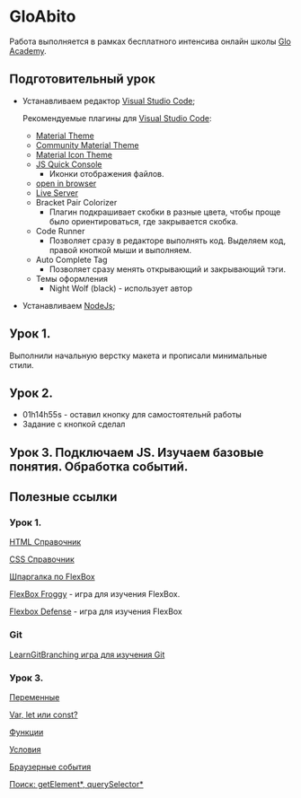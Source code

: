 # GloAbito

Работа выполняется в рамках бесплатного интенсива онлайн школы [Glo Academy](https://glo.academy/).

## Подготовительный урок

- Устанавливаем редактор [Visual Studio Code](https://code.visualstudio.com/);
  
  Рекомендуемые плагины для [Visual Studio Code](https://code.visualstudio.com/):
  
  - [Material Theme](https://marketplace.visualstudio.com/items?itemName=Equinusocio.vsc-material-theme)
  - [Community Material Theme](https://marketplace.visualstudio.com/items?itemName=Equinusocio.vsc-community-material-theme)
  - [Material Icon Theme](https://marketplace.visualstudio.com/items?itemName=PKief.material-icon-theme)
  - [JS Quick Console](https://marketplace.visualstudio.com/items?itemName=AhadCove.js-quick-console)
    - Иконки отображения файлов.
  - [open in browser](https://marketplace.visualstudio.com/items?itemName=techer.open-in-browser)
  - [Live Server](https://marketplace.visualstudio.com/items?itemName=ritwickdey.LiveServer)
  - Bracket Pair Colorizer
    - Плагин подкрашивает скобки в разные цвета, чтобы проще было ориентироваться, где закрывается скобка.
  - Code Runner
    - Позволяет сразу в редакторе выполнять код. Выделяем код, правой кнопкой мыши и выполняем.
  - Auto Complete Tag
    - Позволяет сразу менять открывающий и закрывающий тэги.
  - Темы оформления
    - Night Wolf (black) - использует автор

- Устанавливаем [NodeJs](http://nodejs.org/en);

## Урок 1.

Выполнили начальную верстку макета и прописали минимальные стили.

## Урок 2.

- 01h14h55s - оставил кнопку для самостоятельнй работы
- Задание с кнопкой сделал

## Урок 3. Подключаем JS. Изучаем базовые понятия. Обработка событий.





## Полезные ссылки

### Урок 1.

[HTML Справочник](https://webref.ru/html)

[CSS Справочник](https://webref.ru/css)

[Шпаргалка по FlexBox](https://tpverstak.ru/flex-cheatsheet/)

[FlexBox Froggy](https://flexboxfroggy.com/#ru) - игра для изучения FlexBox.

[Flexbox Defense](http://www.flexboxdefense.com/) - игра для изучения FlexBox

### Git

[LearnGitBranching игра для изучения Git](https://learngitbranching.js.org/?locale=ru_RU)

### Урок 3.

[Переменные](https://learn.javascript.ru/variables)

[Var, let или const?](https://habr.com/ru/company/ruvds/blog/420359/)

[Функции](https://learn.javascript.ru/function-basics)

[Условия](https://learn.javascript.ru/ifelse)

[Браузерные события](https://learn.javascript.ru/introduction-browser-events)

[Поиск: getElement*, querySelector*](https://learn.javascript.ru/searching-elements-dom)
